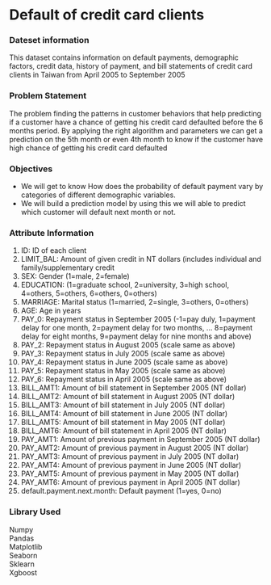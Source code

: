 
# Default of credit card clients

### Dateset information
This dataset contains information on default payments, demographic factors, credit data, history of payment, and bill statements of credit card clients in Taiwan from April 2005 to September 2005

### Problem Statement
The problem finding the patterns in customer behaviors that help predicting if a customer have a chance of getting his credit card defaulted before the 6 months period. By applying the right algorithm and parameters we can get a prediction on the 5th month or even 4th month to know if the customer have high chance of getting his credit card defaulted

### Objectives 
- We will get to know How does the probability of default payment vary by categories of different demographic variables.
- We will build a prediction model by using this we will able to predict which customer will default next month or not.

### Attribute Information
1. ID: ID of each client
2. LIMIT_BAL: Amount of given credit in NT dollars (includes individual and family/supplementary credit
3. SEX: Gender (1=male, 2=female)
4. EDUCATION: (1=graduate school, 2=university, 3=high school, 4=others, 5=others, 6=others, 0=others)
5. MARRIAGE: Marital status (1=married, 2=single, 3=others, 0=others)
6. AGE: Age in years
7. PAY_0: Repayment status in September 2005 (-1=pay duly, 1=payment delay for one month, 2=payment delay for two months, … 8=payment delay for eight months, 9=payment delay for nine months and above)
8. PAY_2: Repayment status in August 2005 (scale same as above)
9. PAY_3: Repayment status in July 2005 (scale same as above)
10. PAY_4: Repayment status in June 2005 (scale same as above)
11. PAY_5: Repayment status in May 2005 (scale same as above)
12. PAY_6: Repayment status in April 2005 (scale same as above)
13. BILL_AMT1: Amount of bill statement in September 2005 (NT dollar)
14. BILL_AMT2: Amount of bill statement in August 2005 (NT dollar)
15. BILL_AMT3: Amount of bill statement in July 2005 (NT dollar)
16. BILL_AMT4: Amount of bill statement in June 2005 (NT dollar)
17. BILL_AMT5: Amount of bill statement in May 2005 (NT dollar)
18. BILL_AMT6: Amount of bill statement in April 2005 (NT dollar)
19. PAY_AMT1: Amount of previous payment in September 2005 (NT dollar)
20. PAY_AMT2: Amount of previous payment in August 2005 (NT dollar)
21. PAY_AMT3: Amount of previous payment in July 2005 (NT dollar)
22. PAY_AMT4: Amount of previous payment in June 2005 (NT dollar)
23. PAY_AMT5: Amount of previous payment in May 2005 (NT dollar)
24. PAY_AMT6: Amount of previous payment in April 2005 (NT dollar)
25. default.payment.next.month: Default payment (1=yes, 0=no)

### Library Used
Numpy  
Pandas  
Matplotlib  
Seaborn  
Sklearn  
Xgboost







